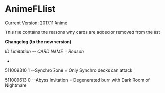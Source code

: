 # AnimeFLlist


Current Version: 2017.11 Anime

This file contains the reasons why cards are added or removed from the list


__Changelog (to the new version)__


_ID   Limitation --   CARD NAME = Reason_

-
511009310 1 --Synchro Zone =  Only Synchro decks can attack

511009613 0 --Abyss Invitation  = Degenerated burn with Dark Room of Nightmare

